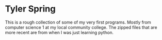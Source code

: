 # Tyler Spring
This is a rough collection of some of my very first programs. Mostly from computer science 1 at my local community college.
The zipped files that are more recent are from when I was just learning python. 
